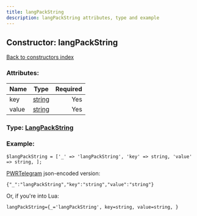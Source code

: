 ```yaml
---
title: langPackString
description: langPackString attributes, type and example
---
```

## Constructor: langPackString  
[Back to constructors index](index.md)



### Attributes:

| Name     |    Type       | Required |
|----------|:-------------:|---------:|
|key|[string](../types/string.md) | Yes|
|value|[string](../types/string.md) | Yes|



### Type: [LangPackString](../types/LangPackString.md)


### Example:

```
$langPackString = ['_' => 'langPackString', 'key' => string, 'value' => string, ];
```  

[PWRTelegram](https://pwrtelegram.xyz) json-encoded version:

```
{"_":"langPackString","key":"string","value":"string"}
```


Or, if you're into Lua:  


```
langPackString={_='langPackString', key=string, value=string, }

```


